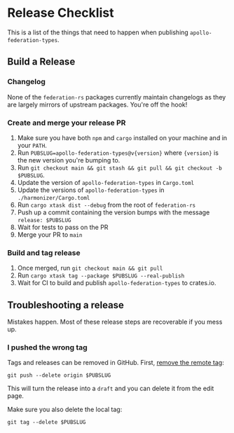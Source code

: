 # Release Checklist

This is a list of the things that need to happen when publishing `apollo-federation-types`.

## Build a Release

### Changelog

None of the `federation-rs` packages currently maintain changelogs as they are largely mirrors of upstream packages.
You're off the hook!

### Create and merge your release PR

1. Make sure you have both `npm` and `cargo` installed on your machine and in your `PATH`.
1. Run `PUBSLUG=apollo-federation-types@v{version}` where `{version}` is the new version you're bumping to.
1. Run `git checkout main && git stash && git pull && git checkout -b $PUBSLUG`.
1. Update the version of `apollo-federation-types` in `Cargo.toml`
1. Update the versions of `apollo-federation-types` in `./harmonizer/Cargo.toml`
1. Run `cargo xtask dist --debug` from the root of `federation-rs`
1. Push up a commit containing the version bumps with the message `release: $PUBSLUG`
1. Wait for tests to pass on the PR
1. Merge your PR to `main`

### Build and tag release

1. Once merged, run `git checkout main && git pull`
1. Run `cargo xtask tag --package $PUBSLUG --real-publish`
1. Wait for CI to build and publish `apollo-federation-types` to crates.io.

## Troubleshooting a release

Mistakes happen. Most of these release steps are recoverable if you mess up.

### I pushed the wrong tag

Tags and releases can be removed in GitHub.
First, [remove the remote tag](https://stackoverflow.com/questions/5480258/how-to-delete-a-remote-tag):

```console
git push --delete origin $PUBSLUG
```

This will turn the release into a `draft` and you can delete it from the edit page.

Make sure you also delete the local tag:

```console
git tag --delete $PUBSLUG
```
